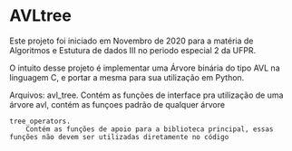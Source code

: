 # AVLtree

Este projeto foi iniciado em Novembro de 2020 para a matéria de Algoritmos e Estutura de dados III no periodo especial 2 da UFPR.

O intuito desse projeto é implementar uma Árvore binária do tipo AVL na linguagem C, e portar a mesma para sua utilização em Python. 

Arquivos:
    avl_tree.
        Contém as funções de interface pra utilização de uma árvore avl, contém as funçoes padrão de qualquer árvore

    tree_operators.
        Contém as funções de apoio para a biblioteca principal, essas funções não devem ser utilizadas diretamente no código
